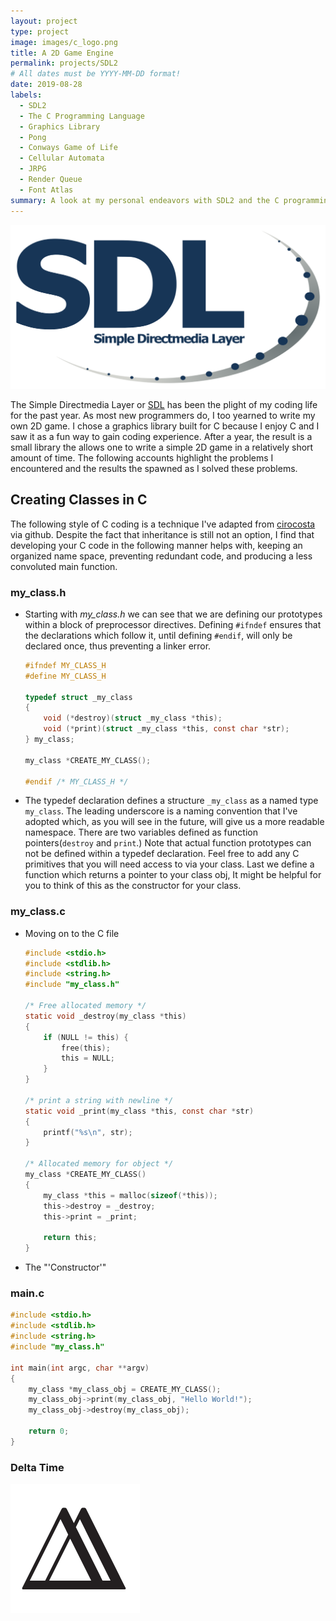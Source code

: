 ```yaml
---
layout: project
type: project
image: images/c_logo.png
title: A 2D Game Engine
permalink: projects/SDL2
# All dates must be YYYY-MM-DD format!
date: 2019-08-28
labels:
  - SDL2
  - The C Programming Language
  - Graphics Library
  - Pong
  - Conways Game of Life
  - Cellular Automata
  - JRPG
  - Render Queue
  - Font Atlas
summary: A look at my personal endeavors with SDL2 and the C programming language. 
---
```

<img class="ui small right floated image" src="../images/SDL_Logo.svg.png">

The Simple Directmedia Layer or [SDL](https://www.libsdl.org/) has been the plight of my coding life for the past year. As most new programmers do, I too yearned to write my own 2D game.  I chose a graphics library built for C because I enjoy C and I saw it as a fun way to gain coding experience. After a year, the result is a small library the allows one to write a simple 2D game in a relatively short amount of time. The following accounts highlight the problems I encountered and the results the spawned as I solved these problems.

## Creating Classes in C

The following style of C coding is a technique I've adapted from [cirocosta](https://github.com/cirocosta/observer-c) via github.  Despite the fact that inheritance is still not an option, I find that developing your C code in the following manner helps with, keeping an organized name space, preventing redundant code, and producing a less convoluted main function. 

### my_class.h
- Starting with *my_class.h* we can see that we are defining our prototypes within a block of preprocessor directives. Defining `#ifndef` ensures that the declarations which follow it, until defining `#endif`, will only be declared once, thus preventing a linker error.
    ```c
    #ifndef MY_CLASS_H
    #define MY_CLASS_H

    typedef struct _my_class
    {
        void (*destroy)(struct _my_class *this);
        void (*print)(struct _my_class *this, const char *str);
    } my_class;

    my_class *CREATE_MY_CLASS();

    #endif /* MY_CLASS_H */
    ```
- The typedef declaration defines a structure `_my_class` as a named type `my_class`. The leading underscore is a naming convention that I've adopted which, as you will see in the future, will give us a more readable namespace. There are two variables defined as function pointers(`destroy` and `print`.) Note that actual function prototypes can not be defined within a typedef declaration. Feel free to add any C primitives that you will need access to via your class. Last we define a function which returns a pointer to your class obj, It might be helpful for you to think of this as the constructor for your class.

### my_class.c

- Moving on to the C file
    ```c
    #include <stdio.h>
    #include <stdlib.h>
    #include <string.h>
    #include "my_class.h"

    /* Free allocated memory */
    static void _destroy(my_class *this)
    {
        if (NULL != this) {
            free(this);
            this = NULL;
        }
    }

    /* print a string with newline */
    static void _print(my_class *this, const char *str)
    {
        printf("%s\n", str);
    }

    /* Allocated memory for object */
    my_class *CREATE_MY_CLASS()
    {
        my_class *this = malloc(sizeof(*this));
        this->destroy = _destroy;
        this->print = _print;

        return this;
    }
    ```
- The "'Constructor'"
### main.c

```c
#include <stdio.h>
#include <stdlib.h>
#include <string.h>
#include "my_class.h"

int main(int argc, char **argv)
{
    my_class *my_class_obj = CREATE_MY_CLASS();
    my_class_obj->print(my_class_obj, "Hello World!");
    my_class_obj->destroy(my_class_obj);

    return 0;
}

```

### Delta Time

<img class="ui medium left floated image" src="../images/delta.png">
